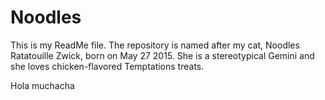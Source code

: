 # Noodles

This is my ReadMe file. The repository is named after my cat, Noodles Ratatouille Zwick, born on May 27 2015. She is a stereotypical Gemini and she loves chicken-flavored Temptations treats. 

Hola muchacha
